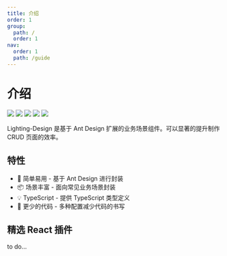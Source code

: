 ```yaml
---
title: 介绍
order: 1
group:
  path: /
  order: 1
nav:
  order: 1
  path: /guide
---
```


# 介绍

  <img src="https://img.shields.io/badge/License-MIT-yellow.svg" />
     
  <img src="https://img.shields.io/badge/npm-0.12-orange.svg" />

  <img src="https://img.shields.io/github/issues/crazylxr/3dtagcloudforeact.svg" />

  <img src="https://img.shields.io/github/forks/crazylxr/3dtagcloudforeact.svg" />

  <img src="https://img.shields.io/github/stars/crazylxr/3dtagcloudforeact.svg" />

Lighting-Design 是基于 Ant Design 扩展的业务场景组件。可以显著的提升制作 CRUD 页面的效率。

## 特性

- 💎 简单易用 - 基于 Ant Design 进行封装
- 📦 场景丰富 - 面向常见业务场景封装
- 💡 TypeScript - 提供 TypeScript 类型定义
- 🎨 更少的代码 - 多种配置减少代码的书写

## 精选 React 插件

to do...
